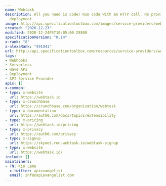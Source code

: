 ```yaml
---
name: Webtask
description: All you need is code! Run code with an HTTP call. No provisioning. No
  deployment.
image: http://api.specificationtoolbox.com/images/service-providers/webtask.jpg
created: "2020-12-23"
modified: 2020-12-24PST10:05:00-28800
specificationVersion: "0.14"
x-rank: "8"
x-alexaRank: "491041"
url: http://api.specificationtoolbox.com/resources/service-providers/webtask/
tags:
- Webhooks
- Serverless
- Have API
- Deployment
- API Service Provider
apis: []
x-common:
- type: x-website
  url: https://webtask.io
- type: x-crunchbase
  url: https://crunchbase.com/organization/webtask
- type: x-documentation
  url: https://auth0.com/docs/topics/extensibility
- type: x-pricing
  url: https://webtask.io/pricing
- type: x-privacy
  url: https://auth0.com/privacy
- type: x-signup
  url: https://skynet.run.webtask.io/webtask-signup
- type: x-website
  url: https://webtask.io/
include: []
maintainers:
- FN: Kin Lane
  x-twitter: apievangelist
  email: info@apievangelist.com
...
```

